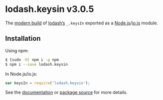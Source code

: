 # lodash.keysin v3.0.5

The [modern build](https://github.com/lodash/lodash/wiki/Build-Differences) of [lodash’s](https://lodash.com/) `_.keysIn` exported as a [Node.js](http://nodejs.org/)/[io.js](https://iojs.org/) module.

## Installation

Using npm:

```bash
$ {sudo -H} npm i -g npm
$ npm i --save lodash.keysin
```

In Node.js/io.js:

```js
var keysIn = require('lodash.keysin');
```

See the [documentation](https://lodash.com/docs#keysIn) or [package source](https://github.com/lodash/lodash/blob/3.0.5-npm-packages/lodash.keysin) for more details.
